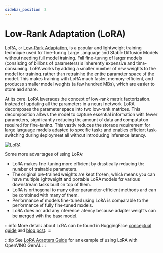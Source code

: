 ```yaml
---
sidebar_position: 2
---
```


# Low-Rank Adaptation (LoRA)

LoRA, or [Low-Rank Adaptation](https://arxiv.org/abs/2106.09685), is a popular and lightweight training technique used for fine-tuning Large Language and Stable Diffusion Models without needing full model training.
Full fine-tuning of larger models (consisting of billions of parameters) is inherently expensive and time-consuming.
LoRA works by adding a smaller number of new weights to the model for training, rather than retraining the entire parameter space of the model.
This makes training with LoRA much faster, memory-efficient, and produces smaller model weights (a few hundred MBs), which are easier to store and share.

At its core, LoRA leverages the concept of low-rank matrix factorization.
Instead of updating all the parameters in a neural network, LoRA decomposes the parameter space into two low-rank matrices.
This decomposition allows the model to capture essential information with fewer parameters, significantly reducing the amount of data and computation required for fine-tuning.
This vastly reduces the storage requirement for large language models adapted to specific tasks and enables efficient task-switching during deployment all without introducing inference latency.

![LoRA](/img/lora.png)

Some more advantages of using LoRA:

- LoRA makes fine-tuning more efficient by drastically reducing the number of trainable parameters.
- The original pre-trained weights are kept frozen, which means you can have multiple lightweight and portable LoRA models for various downstream tasks built on top of them.
- LoRA is orthogonal to many other parameter-efficient methods and can be combined with many of them.
- Performance of models fine-tuned using LoRA is comparable to the performance of fully fine-tuned models.
- LoRA does not add any inference latency because adapter weights can be merged with the base model.

:::info
More details about LoRA can be found in HuggingFace [conceptual guide](https://huggingface.co/docs/peft/conceptual_guides/adapter) and [blog post](https://huggingface.co/blog/peft).
:::

:::tip
See [LoRA Adapters Guide](/docs/guides/lora-adapters) for an example of using LoRA with OpenVINO GenAI.
:::

